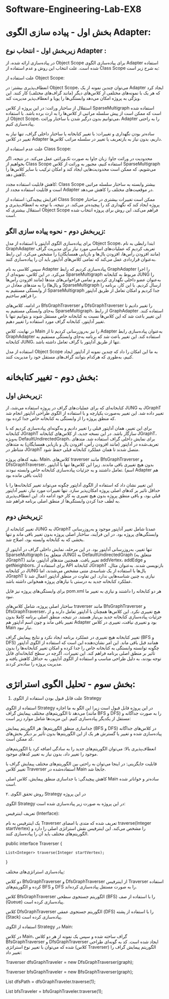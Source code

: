 # Software-Engineering-Lab-EX8

# بخش اول - پیاده سازی الگوی Adapter:

## زیربخش اول - انتخاب نوع Adapter :

در پیاده‌سازی ارائه شده، از Object Scope برای پیاده‌سازی الگوی Adapter استفاده شده است. علت انتخاب این روش و عدم استفاده از Class Scope به شرح زیر است:

علت استفاده از Object Scope:

انعطاف‌پذیری بیشتر: در Object Scope، می‌توان چندین نمونه از یک Adapter ایجاد کرد که هر یک با نمونه‌های مختلفی از کلاس‌های دیگر (مانند گراف‌های مختلف) کار کنند. این ویژگی به پروژه امکان می‌دهد وابستگی‌ها را پویا و انعطاف‌پذیر مدیریت کند.

استقلال از ساختار وراثت: در این پروژه از کلاس SparseMultigraph استفاده شده است که ممکن است از پیش سلسله مراتبی از کلاس‌ها را به ارث برده باشد. با استفاده از Object Scope، می‌توانیم بدون درگیر شدن با ساختار وراثت، Adapter را به راحتی پیاده‌سازی کنیم.

ساده‌تر بودن نگهداری و تغییرات: با تغییر کتابخانه یا ساختار داخلی گراف، تنها نیاز به تغییر در کلاس Adapter داریم، بدون نیاز به بازتعریف یا تغییر در سلسله مراتب کلاس‌ها.


علت عدم استفاده از Class Scope:

محدودیت در وراثت جاوا: زبان جاوا به صورت تک‌وراثتی عمل می‌کند. در نتیجه، اگر بخواهیم از Class Scope استفاده کنیم، مجبور به وراثت از کلاس SparseMultigraph می‌شویم، که ممکن است محدودیت‌هایی ایجاد کند و امکان ترکیب با سایر کلاس‌ها را کاهش دهد.

کاهش قابلیت استفاده مجدد: Class Scope بیشتر وابسته به ساختار سلسله مراتبی است و قابلیت استفاده مجدد از Adapter در موقعیت‌های مختلف را کاهش می‌دهد.

افزایش پیچیدگی: استفاده از Class Scope ممکن است تغییرات بیشتری در ساختار پروژه ایجاد کند که نگهداری کد را پیچیده‌تر می‌کند.
در نتیجه، با توجه به انعطاف‌پذیری و استقلال بیشتری که Object Scope فراهم می‌کند، این روش برای پروژه انتخاب شده است.

## زیربخش دوم - نحوه پیاده سازی الگو:

برای پیاده‌سازی الگوی آداپتور با استفاده از مدل Object Scope، ابتدا رابطی به نام GraphAdapter تعریف کردیم که عملیات‌های اساسی مورد نیاز برای مدیریت گراف (مانند افزودن رأس‌ها، افزودن یال‌ها و بازیابی همسایگان) را مشخص می‌کرد. این رابط به‌عنوان قراردادی عمل می‌کند که تمامی کلاس‌های آداپتور باید آن را پیاده‌سازی کنند.

سپس کلاسی به نام Adapter پیاده‌سازی کردیم که رابط GraphAdapter را اجرا می‌کرد. در این کلاس، نمونه‌ای از SparseMultigraph مربوط به کتابخانه JUNG را به‌عنوان عضو داخلی نگهداری کردیم و تمامی فراخوانی‌های متدها (مانند افزودن رأس‌ها و یال‌ها) را به متدهای معادل در SparseMultigraph ارسال کردیم. با این کار، برنامه را از وابستگی مستقیم به SparseMultigraph جدا کردیم و امکان تعامل از طریق آداپتور را فراهم ساختیم.

در ادامه، کلاس‌های BfsGraphTraverser و DfsGraphTraverser را تغییر دادیم تا به‌جای وابستگی مستقیم به SparseMultigraph، از رابط GraphAdapter استفاده کنند. این تغییر باعث شد که این کلاس‌ها نسبت به کتابخانه خاص مستقل شوند و بتوانیم تنها با تغییر آداپتور، کتابخانه گراف مورد استفاده را تغییر دهیم.

در نهایت، کلاس Main را نیز به‌روزرسانی کردیم تا از Adapter به‌عنوان پیاده‌سازی رابط GraphAdapter استفاده کند. این تغییر باعث شد که برنامه به‌جای وابستگی مستقیم به کتابخانه JUNG، تنها از طریق آداپتور با گراف تعامل داشته باشد.

استفاده از مدل Object Scope به ما این امکان را داد که چندین نمونه از آداپتور ایجاد کنیم، به‌طوری که هرکدام بتوانند گراف‌های مستقل خود را مدیریت کنند.

# بخش دوم - تغییر کتابخانه:


## زیربخش اول:

کتابخانه‌ای که برای عملیات‌های گراف در پروژه استفاده می‌شد، از JUNG به JGraphT تغییر داده شد. این تغییر به‌صورت یکپارچه و با استفاده از الگوی طراحی آداپتور انجام شد که منطق پروژه را از وابستگی به کتابخانه خاص جدا کرده بود.

برای این تغییر، همان آداپتور قبلی را تغییر دادیم و به‌گونه‌ای پیاده‌سازی کردیم که با کتابخانه JGraphT سازگار باشد. در این نسخه جدید، از کلاس‌های کتابخانه JGraphT، به‌ویژه DefaultUndirectedGraph، برای نمایش داخلی گراف استفاده شد. متدهای تعریف‌شده در آداپتور (مانند افزودن رأس، افزودن یال و بازیابی همسایگان) به متدهای متناظر در JGraphT متصل شدند تا همان عملکرد کتابخانه قبلی حفظ شود.

بقیه کدهای پروژه، Main، کلاس‌های traverser مانند BfsGraphTraverser و DfsGraphTraverser، بدون هیچ تغییری باقی ماندند. زیرا این کلاس‌ها تنها با آداپتور تعامل داشتند و به جزئیات پیاده‌سازی کتابخانه خاص وابسته نبودند. (اسم Adapter هم ثابت باقی مانده بود)

این تغییر نشان داد که استفاده از الگوی آداپتور چگونه می‌تواند تغییر کتابخانه‌ها را با حداقل تاثیر بر کدهای اصلی پروژه امکان‌پذیر سازد. تنها تغییرات مورد نیاز، تغییر آداپتور قبلی بود، و باقی منطق پروژه بدون هیچ تغییری به کار خود ادامه داد. این انعطاف‌پذیری به لطف جدا کردن وابستگی‌ها از منطق اصلی برنامه فراهم شد.

## زیربخش دوم:
تغییر کتابخانه از JUNG به JGraphT عمدتا شامل تغییر آداپتور موجود و به‌روزرسانی وابستگی‌های پروژه بود. در این فرآیند، ساختار اصلی پروژه بدون تغییر باقی ماند و تنها بخشی که به کتابخانه وابسته بود، اصلاح شد.

تنها تغییر، به‌روزرسانی آداپتور بود. در این مرحله، نمایش داخلی گراف در آداپتور از SparseMultigraph (متعلق به JUNG) به DefaultUndirectedGraph (متعلق به JGraphT) تغییر یافت. همچنین متدهای آداپتور، مانند addVertex، addEdge و getNeighbors، برای استفاده از API کتابخانه JGraphT بازنویسی شدند. به‌عنوان مثال، در کتابخانه JUNG یال‌ها با استفاده از یک شناسه‌ی متنی مشخص می‌شدند، اما JGraphT نیازی به چنین شناسه‌هایی ندارد. این تفاوت در منطق آداپتور اعمال شد تا عملکرد کتابخانه جدید به درستی با نیازهای پروژه همخوانی داشته باشد.

برای وابستگی‌های پروژه نیز فایل pom.xml هر دو کتابخانه را داشتند و نیازی به تغییر ما نبود.

ساختار اصلی پروژه، شامل کلاس‌های traverser مانند BfsGraphTraverser و DfsGraphTraverser، هیچ تغییری نکرد. این کلاس‌ها همچنان با آداپتور تعامل دارند و از جزئیات پیاده‌سازی کتابخانه جدید بی‌نیاز هستند. در نتیجه، منطق اصلی برنامه کاملا بدون تغییر باقی ماند و چون اسم آداپتور هم Adapter بود و تغییری نیافت، تغییری در کلاس Main نیاز نبود.

تغییر کتابخانه هیچ تغییری در عملکرد برنامه ایجاد نکرد و نتایج پیمایش گراف (BFS و DFS) همانند قبل باقی ماند. این امر نشان‌دهنده این است که استفاده از الگوی آداپتور چگونه توانسته وابستگی به کتابخانه خاص را جدا کرده و امکان تغییر کتابخانه‌ها را بدون تأثیر بر منطق اصلی برنامه فراهم کند. این تغییرات، اگرچه در سطح کتابخانه‌ای قابل توجه بودند، به دلیل طراحی مناسب و استفاده از الگوی آداپتور، به حداقل کاهش یافته و مدیریت پروژه را ساده‌تر کردند.



# بخش سوم - تحلیل الگوی استراتژی:

1. علت قابل قبول بودن استفاده از الگوی Strategy

استفاده از الگوی Strategy در این پروژه قابل قبول است زیرا این الگو به ما اجازه می‌دهد تا الگوریتم‌های مختلف پیمایش گراف (مانند BFS و DFS) را به صورت جداگانه و مستقل از یکدیگر پیاده‌سازی کنیم. این مزیت‌ها شامل موارد زیر است:

جداسازی منطق الگوریتم‌ها: هر الگوریتم پیمایش (BFS و DFS) در کلاس‌های جداگانه پیاده‌سازی شده و تغییر یا گسترش هر یک از این الگوریتم‌ها بدون تأثیر بر دیگر بخش‌های کد ممکن است.

انعطاف‌پذیری بالا: می‌توان الگوریتم‌های جدید را به سادگی اضافه کرد یا الگوریتم‌های موجود را تغییر داد، بدون نیاز به تغییر کدهای موجود.

قابلیت جایگزینی: در اینجا می‌توان به راحتی بین الگوریتم‌های مختلف پیمایش گراف با تغییر کلاس Traverser استفاده‌شده در Main جابجا شد.

کاهش پیچیدگی: با جداسازی منطق پیمایش، کلاس اصلی Main ساده‌تر و خواناتر شده است.



۲. روش تحقق الگوی Strategy در این پروژه

الگوی Strategy در این پروژه به صورت زیر پیاده‌سازی شده است:

تعریف اینترفیس (Interface):

یک اینترفیس به نام Traverser تعریف شده که متدی با امضای traverse(Integer startVertex) را مشخص می‌کند. این اینترفیس نقش استراتژی اصلی را دارد و الگوریتم‌های مختلف باید آن را پیاده‌سازی کنند.

public interface Traverser {

    List<Integer> traverse(Integer startVertex);
    
}



پیاده‌سازی استراتژی‌های مختلف:

دو کلاس BfsGraphTraverser و DfsGraphTraverser از اینترفیس Traverser استفاده کرده و الگوریتم‌های BFS و DFS را به صورت مستقل پیاده‌سازی کرده‌اند.

کلاس BfsGraphTraverser الگوریتم جستجوی سطحی (BFS) را با استفاده از صف (Queue) پیاده‌سازی کرده است.

کلاس DfsGraphTraverser الگوریتم جستجوی عمقی (DFS) را با استفاده از پشته (Stack) پیاده‌سازی کرده است.

استفاده از الگوی Strategy در Main:

در کلاس Main، گراف ساخته شده و سپس یک نمونه از هر دو کلاس BfsGraphTraverser و DfsGraphTraverser ایجاد شده است.
کد به گونه‌ای طراحی شده که می‌توان با تغییر نوع استراتژی (کلاس Traverser) الگوریتم پیمایش گراف را تغییر داد:


Traverser dfsGraphTraveler = new DfsGraphTraverser(graph);

Traverser bfsGraphTraveler = new BfsGraphTraverser(graph);

List<Integer> dfsPath = dfsGraphTraveler.traverse(1);

List<Integer> bfsTraveler = bfsGraphTraveler.traverse(1);




